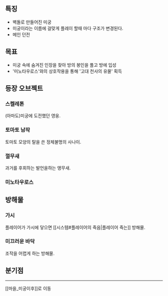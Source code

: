 ## 특징
- 벽돌로 만들어진 미궁
- 미궁이라는 이름에 걸맞게 플레이 할때 마다 구조가 변경된다.
- 메인 던전
## 목표
- 미궁 속에 숨겨진 인장을 찾아 방의 봉인을 풀고 방에 입성
- '미노타우로스'와의 상호작용을 통해 '고대 천사의 유물' 획득
## 등장 오브젝트
### 스켈레톤
(아마도)미궁에 도전했던 영웅.
### 토마토 남작
토마토 모양의 탈을 쓴 정체불명의 사나이.
### 껄무새
과거를 후회하는 발언을하는 앵무새.

### 미노타우로스


## 방해물
### 가시
플레이어가 가시에 닿으면 [[시스템#플레이어의 죽음|플레이어 죽는]] 방해물.

### 미끄러운 바닥
조작을 어렵게 하는 방해물.
## 분기점

---
[[마을_미궁이후]]로 이동